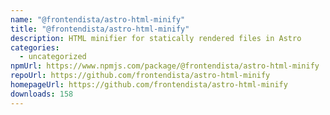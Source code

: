 ```yaml
---
name: "@frontendista/astro-html-minify"
title: "@frontendista/astro-html-minify"
description: HTML minifier for statically rendered files in Astro
categories:
  - uncategorized
npmUrl: https://www.npmjs.com/package/@frontendista/astro-html-minify
repoUrl: https://github.com/frontendista/astro-html-minify
homepageUrl: https://github.com/frontendista/astro-html-minify
downloads: 158
---
```

